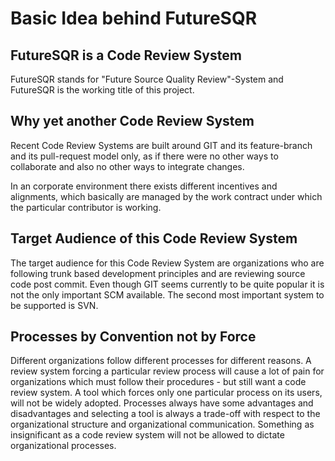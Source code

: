 # Basic Idea behind FutureSQR

## FutureSQR is a Code Review System

FutureSQR stands for "Future Source Quality Review"-System and FutureSQR is the working title of this project.

## Why yet another Code Review System

Recent Code Review Systems are built around GIT and its feature-branch and its pull-request model only, as
if there were no other ways to collaborate and also no other ways to integrate changes.
 
In an corporate environment there exists different incentives and alignments, which basically are managed 
by the work contract under which the particular contributor is working.

## Target Audience of this Code Review System

The target audience for this Code Review System are organizations who are following trunk based development
principles and are reviewing source code post commit. Even though GIT seems currently to be quite popular it
is not the only important SCM available. The second most important system to be supported is SVN.

## Processes by Convention not by Force

Different organizations follow different processes for different reasons. A review system forcing a particular
review process will cause a lot of pain for organizations which must follow their procedures - but still want
a code review system. A tool which forces only one particular process on its users, will not be widely adopted.
Processes always have some advantages and disadvantages and selecting a tool is always a trade-off with respect
to the organizational structure and organizational communication. Something as insignificant as a code review
system will not be allowed to dictate organizational processes. 
